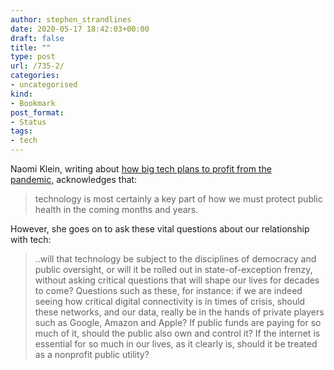 ```yaml
---
author: stephen_strandlines
date: 2020-05-17 18:42:03+00:00
draft: false
title: ""
type: post
url: /735-2/
categories:
- uncategorised
kind:
- Bookmark
post_format:
- Status
tags:
- tech
---
```


Naomi Klein, writing about [how big tech plans to profit from the pandemic,](https://www.theguardian.com/news/2020/may/13/naomi-klein-how-big-tech-plans-to-profit-from-coronavirus-pandemic) acknowledges that:



<blockquote>technology is most certainly a key part of how we must protect public health in the coming months and years.</blockquote>



However, she goes on to ask these vital questions about our relationship with tech:



<blockquote>..will that technology be subject to the disciplines of democracy and public oversight, or will it be rolled out in state-of-exception frenzy, without asking critical questions that will shape our lives for decades to come? Questions such as these, for instance: if we are indeed seeing how critical digital connectivity is in times of crisis, should these networks, and our data, really be in the hands of private players such as Google, Amazon and Apple? If public funds are paying for so much of it, should the public also own and control it? If the internet is essential for so much in our lives, as it clearly is, should it be treated as a nonprofit public utility?</blockquote>
